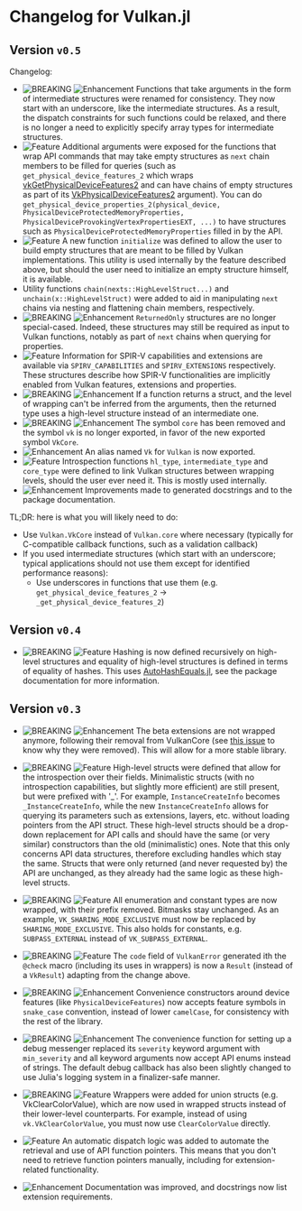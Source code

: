 # Changelog for Vulkan.jl

## Version `v0.5`

Changelog:
- ![BREAKING][badge-breaking] ![Enhancement][badge-enhancement] Functions that take arguments in the form of intermediate structures were renamed for consistency. They now start with an underscore, like the intermediate structures. As a result, the dispatch constraints for such functions could be relaxed, and there is no longer a need to explicitly specify array types for intermediate structures.
- ![Feature][badge-feature] Additional arguments were exposed for the functions that wrap API commands that may take empty structures as `next` chain members to be filled for queries (such as `get_physical_device_features_2` which wraps [vkGetPhysicalDeviceFeatures2](https://www.khronos.org/registry/vulkan/specs/1.2/html/vkspec.html#vkGetPhysicalDeviceFeatures2) and can have chains of empty structures as part of its [VkPhysicalDeviceFeatures2](https://www.khronos.org/registry/vulkan/specs/1.2/html/vkspec.html#VkPhysicalDeviceFeatures2) argument). You can do `get_physical_device_properties_2(physical_device, PhysicalDeviceProtectedMemoryProperties, PhysicalDeviceProvokingVertexPropertiesEXT, ...)` to have structures such as  `PhysicalDeviceProtectedMemoryProperties` filled in by the API.
- ![Feature][badge-feature] A new function `initialize` was defined to allow the user to build empty structures that are meant to be filled by Vulkan implementations. This utility is used internally by the feature described above, but should the user need to initialize an empty structure himself, it is available.
- Utility functions `chain(nexts::HighLevelStruct...)` and `unchain(x::HighLevelStruct)` were added to aid in manipulating `next` chains via nesting and flattening chain members, respectively.
- ![BREAKING][badge-breaking] ![Enhancement][badge-enhancement] `ReturnedOnly` structures are no longer special-cased. Indeed, these structures may still be required as input to Vulkan functions, notably as part of `next` chains when querying for properties.
- ![Feature][badge-feature] Information for SPIR-V capabilities and extensions are available via `SPIRV_CAPABILITIES` and `SPIRV_EXTENSIONS` respectively. These structures describe how SPIR-V functionalities are implicitly enabled from Vulkan features, extensions and properties.
- ![BREAKING][badge-breaking] ![Enhancement][badge-enhancement] If a function returns a struct, and the level of wrapping can't be inferred from the arguments, then the returned type uses a high-level structure instead of an intermediate one.
- ![BREAKING][badge-breaking] ![Enhancement][badge-enhancement] The symbol `core` has been removed and the symbol `vk` is no longer exported, in favor of the new exported symbol `VkCore`.
- ![Enhancement][badge-enhancement] An alias named `Vk` for `Vulkan` is now exported.
- ![Feature][badge-feature] Introspection functions `hl_type`, `intermediate_type` and `core_type` were defined to link Vulkan structures between wrapping levels, should the user ever need it. This is mostly used internally.
- ![Enhancement][badge-enhancement] Improvements made to generated docstrings and to the package documentation.

TL;DR: here is what you will likely need to do:
- Use `Vulkan.VkCore` instead of `Vulkan.core` where necessary (typically for C-compatible callback functions, such as a validation callback)
- If you used intermediate structures (which start with an underscore; typical applications should not use them except for identified performance reasons):
    - Use underscores in functions that use them (e.g. `get_physical_device_features_2` -> `_get_physical_device_features_2`)

## Version `v0.4`

* ![BREAKING][badge-breaking] ![Feature][badge-feature] Hashing is now defined recursively on high-level structures and equality of high-level structures is defined in terms of equality of hashes. This uses [AutoHashEquals.jl](https://github.com/andrewcooke/AutoHashEquals.jl), see the package documentation for more information.

## Version `v0.3`

* ![BREAKING][badge-breaking] ![Enhancement][badge-enhancement] The beta extensions are not wrapped anymore, following their removal from VulkanCore (see [this issue](https://github.com/JuliaGPU/VulkanCore.jl/issues/43) to know why they were removed). This will allow for a more stable library.

* ![BREAKING][badge-breaking] ![Feature][badge-feature] High-level structs were defined that allow for the introspection over their fields. Minimalistic structs (with no introspection capabilities, but slightly more efficient) are still present, but were prefixed with '_'. For example, `InstanceCreateInfo` becomes `_InstanceCreateInfo`, while the new `InstanceCreateInfo` allows for querying its parameters such as extensions, layers, etc. without loading pointers from the API struct. These high-level structs should be a drop-down replacement for API calls and should have the same (or very similar) constructors than the old (minimalistic) ones. Note that this only concerns API data structures, therefore excluding handles which stay the same. Structs that were only returned (and never requested by) the API are unchanged, as they already had the same logic as these high-level structs.

* ![BREAKING][badge-breaking] ![Feature][badge-feature] All enumeration and constant types are now wrapped, with their prefix removed. Bitmasks stay unchanged. As an example, `VK_SHARING_MODE_EXCLUSIVE` must now be replaced by `SHARING_MODE_EXCLUSIVE`. This also holds for constants, e.g. `SUBPASS_EXTERNAL` instead of `VK_SUBPASS_EXTERNAL`.

* ![BREAKING][badge-breaking] ![Feature][badge-feature] The `code` field of `VulkanError` generated ith the `@check` macro (including its uses in wrappers) is now a `Result` (instead of a `VkResult`) adapting from the change above.

* ![BREAKING][badge-breaking] ![Enhancement][badge-enhancement] Convenience constructors around device features (like `PhysicalDeviceFeatures`) now accepts feature symbols in `snake_case` convention, instead of lower `camelCase`, for consistency with the rest of the library.

* ![BREAKING][badge-breaking] ![Enhancement][badge-enhancement] The convenience function for setting up a debug messenger replaced its `severity` keyword argument with `min_severity` and all keyword arguments now accept API enums instead of strings. The default debug callback has also been slightly changed to use Julia's logging system in a finalizer-safe manner.

* ![BREAKING][badge-breaking] ![Feature][badge-feature] Wrappers were added for union structs (e.g. VkClearColorValue), which are now used in wrapped structs instead of their lower-level counterparts. For example, instead of using `vk.VkClearColorValue`, you must now use `ClearColorValue` directly.

* ![Feature][badge-feature] An automatic dispatch logic was added to automate the retrieval and use of API function pointers. This means that you don't need to retrieve function pointers manually, including for extension-related functionality.

* ![Enhancement][badge-enhancement] Documentation was improved, and docstrings now list extension requirements.


[badge-breaking]: https://img.shields.io/badge/BREAKING-red.svg
[badge-deprecation]: https://img.shields.io/badge/deprecation-orange.svg
[badge-feature]: https://img.shields.io/badge/feature-green.svg
[badge-enhancement]: https://img.shields.io/badge/enhancement-blue.svg
[badge-bugfix]: https://img.shields.io/badge/bugfix-purple.svg
[badge-security]: https://img.shields.io/badge/security-black.svg
[badge-experimental]: https://img.shields.io/badge/experimental-lightgrey.svg
[badge-maintenance]: https://img.shields.io/badge/maintenance-gray.svg

<!--
# Badges (reused from the CHANGELOG.md of Documenter.jl)

![BREAKING][badge-breaking]
![Deprecation][badge-deprecation]
![Feature][badge-feature]
![Enhancement][badge-enhancement]
![Bugfix][badge-bugfix]
![Security][badge-security]
![Experimental][badge-experimental]
![Maintenance][badge-maintenance]
-->
